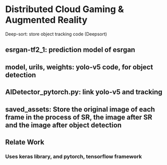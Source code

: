 # Distributed Cloud Gaming & Augmented Reality

 Deep-sort: store object tracking code (Deepsort)
## esrgan-tf2_1: prediction model of esrgan
## model, urils, weights: yolo-v5 code, for object detection
## AIDetector_pytorch.py: link yolo-v5 and tracking
## saved_assets: Store the original image of each frame in the process of SR, the image after SR and the image after object detection








## Relate Work
### Uses keras library, and pytorch, tensorflow framework
